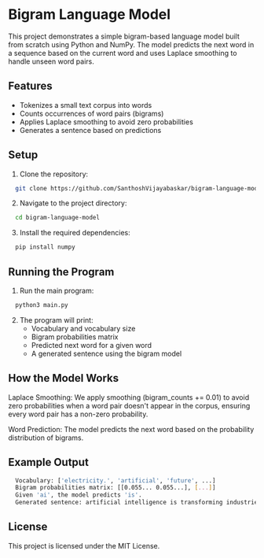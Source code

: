 # Bigram Language Model

This project demonstrates a simple bigram-based language model built from scratch using Python and NumPy. The model predicts the next word in a sequence based on the current word and uses Laplace smoothing to handle unseen word pairs.

## Features
- Tokenizes a small text corpus into words
- Counts occurrences of word pairs (bigrams)
- Applies Laplace smoothing to avoid zero probabilities
- Generates a sentence based on predictions

## Setup

1. Clone the repository:
```bash
  git clone https://github.com/SanthoshVijayabaskar/bigram-language-model.git
```

2. Navigate to the project directory:
```bash
  cd bigram-language-model
```

3. Install the required dependencies:
```bash
  pip install numpy
```

## Running the Program

1. Run the main program:
```bash
  python3 main.py
```

2. The program will print:
    - Vocabulary and vocabulary size
    - Bigram probabilities matrix
    - Predicted next word for a given word
    - A generated sentence using the bigram model

## How the Model Works
Laplace Smoothing: We apply smoothing (bigram_counts += 0.01) to avoid zero probabilities when a word pair doesn't appear in the corpus, ensuring every word pair has a non-zero probability.

Word Prediction: The model predicts the next word based on the probability distribution of bigrams.

## Example Output
```bash
  Vocabulary: ['electricity.', 'artificial', 'future', ...]
  Bigram probabilities matrix: [[0.055... 0.055...], [...]]
  Given 'ai', the model predicts 'is'.
  Generated sentence: artificial intelligence is transforming industries...
```

## License
This project is licensed under the MIT License.

